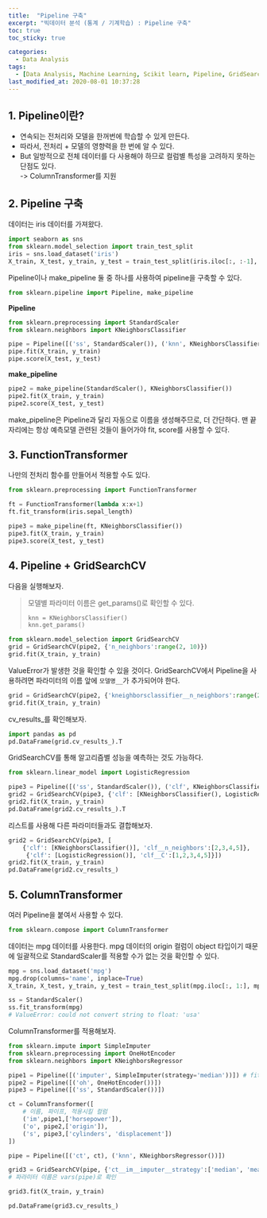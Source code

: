```yaml
---
title:  "Pipeline 구축"
excerpt: "빅데이터 분석 (통계 / 기계학습) : Pipeline 구축"
toc: true
toc_sticky: true

categories:
  - Data Analysis
tags:
  - [Data Analysis, Machine Learning, Scikit learn, Pipeline, GridSearchCV, ColumnTransformer]
last_modified_at: 2020-08-01 10:37:28
---
```


## 1. Pipeline이란?
- 연속되는 전처리와 모델을 한꺼번에 학습할 수 있게 만든다.
- 따라서, 전처리 + 모델의 영향력을 한 번에 알 수 있다.
- But 일방적으로 전체 데이터를 다 사용해야 하므로 컬럼별 특성을 고려하지 못하는 단점도 있다.  
    -> ColumnTransformer를 지원

## 2. Pipeline 구축
데이터는 iris 데이터를 가져왔다.  

```py
import seaborn as sns
from sklearn.model_selection import train_test_split
iris = sns.load_dataset('iris')
X_train, X_test, y_train, y_test = train_test_split(iris.iloc[:, :-1], iris.species)
```  

Pipeline이나 make_pipeline 둘 중 하나를 사용하여 pipeline을 구축할 수 있다.  

```py
from sklearn.pipeline import Pipeline, make_pipeline
```  
**Pipeline**  

```py
from sklearn.preprocessing import StandardScaler
from sklearn.neighbors import KNeighborsClassifier

pipe = Pipeline([('ss', StandardScaler()), ('knn', KNeighborsClassifier())])
pipe.fit(X_train, y_train)
pipe.score(X_test, y_test)
```  

**make_pipeline**
```py
pipe2 = make_pipeline(StandardScaler(), KNeighborsClassifier())
pipe2.fit(X_train, y_train)
pipe2.score(X_test, y_test)
```  
make_pipeline은 Pipeline과 달리 자동으로 이름을 생성해주므로, 더 간단하다. 맨 끝자리에는 항상 예측모델 관련된 것들이 들어가야 fit, score를 사용할 수 있다.  

## 3. FunctionTransformer
나만의 전처리 함수를 만들어서 적용할 수도 있다.  

```py
from sklearn.preprocessing import FunctionTransformer

ft = FunctionTransformer(lambda x:x+1)
ft.fit_transform(iris.sepal_length)

pipe3 = make_pipeline(ft, KNeighborsClassifier())
pipe3.fit(X_train, y_train)
pipe3.score(X_test, y_test)
```

## 4. Pipeline + GridSearchCV

다음을 실행해보자.  

> 모델별 파라미터 이름은 get_params()로 확인할 수 있다.  
> ```py
> knn = KNeighborsClassifier()
> knn.get_params()
> ```  

```py
from sklearn.model_selection import GridSearchCV
grid = GridSearchCV(pipe2, {'n_neighbors':range(2, 10)})
grid.fit(X_train, y_train)
```
ValueError가 발생한 것을 확인할 수 있을 것이다. GridSearchCV에서 Pipeline을 사용하려면 파라미터의 이름 앞에 `모델명__`가 추가되어야 한다.   


```py
grid = GridSearchCV(pipe2, {'kneighborsclassifier__n_neighbors':range(2, 10)})
grid.fit(X_train, y_train)
```  

cv_results_를 확인해보자.  

```py
import pandas as pd
pd.DataFrame(grid.cv_results_).T
```

GridSearchCV를 통해 알고리즘별 성능을 예측하는 것도 가능하다.  

```py
from sklearn.linear_model import LogisticRegression

pipe3 = Pipeline([('ss', StandardScaler()), ('clf', KNeighborsClassifier())])
grid2 = GridSearchCV(pipe3, {'clf': [KNeighborsClassifier(), LogisticRegression()]})
grid2.fit(X_train, y_train)
pd.DataFrame(grid2.cv_results_).T
```  
리스트를 사용해 다른 파라미터들과도 결합해보자.  

```py
grid2 = GridSearchCV(pipe3, [
    {'clf': [KNeighborsClassifier()], 'clf__n_neighbors':[2,3,4,5]},
     {'clf': [LogisticRegression()], 'clf__C':[1,2,3,4,5]}])
grid2.fit(X_train, y_train)
pd.DataFrame(grid2.cv_results_)
```

## 5. ColumnTransformer  

여러 Pipeline을 붙여서 사용할 수 있다.  

```py
from sklearn.compose import ColumnTransformer
```

데이터는 mpg 데이터를 사용한다. mpg 데이터의 origin 컬럼이 object 타입이기 때문에 일괄적으로 StandardScaler를 적용할 수가 없는 것을 확인할 수 있다.  

```py
mpg = sns.load_dataset('mpg')
mpg.drop(columns='name', inplace=True)
X_train, X_test, y_train, y_test = train_test_split(mpg.iloc[:, 1:], mpg.mpg)

ss = StandardScaler()
ss.fit_transform(mpg)
# ValueError: could not convert string to float: 'usa'
```

ColumnTransformer를 적용해보자.  

```py
from sklearn.impute import SimpleImputer
from sklearn.preprocessing import OneHotEncoder
from sklearn.neighbors import KNeighborsRegressor

pipe1 = Pipeline([('imputer', SimpleImputer(strategy='median'))]) # fit 안할거라서 끝에 estimator 안씀
pipe2 = Pipeline([('oh', OneHotEncoder())])
pipe3 = Pipeline([('ss', StandardScaler())])

ct = ColumnTransformer([
    # 이름, 파이프, 적용시킬 컬럼
    ('im',pipe1,['horsepower']),
    ('o', pipe2,['origin']),
    ('s', pipe3,['cylinders', 'displacement'])
])

pipe = Pipeline([('ct', ct), ('knn', KNeighborsRegressor())])

grid3 = GridSearchCV(pipe, {'ct__im__imputer__strategy':['median', 'mean']})
# 파라미터 이름은 vars(pipe)로 확인

grid3.fit(X_train, y_train)

pd.DataFrame(grid3.cv_results_)
```




